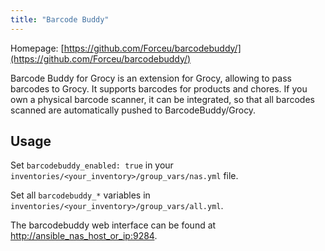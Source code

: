 ```yaml
---
title: "Barcode Buddy"
---
```


Homepage: [https://github.com/Forceu/barcodebuddy/](https://github.com/Forceu/barcodebuddy/)

Barcode Buddy for Grocy is an extension for Grocy, allowing to pass barcodes to Grocy. It supports barcodes for products and chores. If you own a physical barcode scanner, it can be integrated, so that all barcodes scanned are automatically pushed to BarcodeBuddy/Grocy.

## Usage

Set `barcodebuddy_enabled: true` in your `inventories/<your_inventory>/group_vars/nas.yml` file.

Set all `barcodebuddy_*` variables in `inventories/<your_inventory>/group_vars/all.yml`.

The barcodebuddy web interface can be found at [http://ansible_nas_host_or_ip:9284](http://ansible_nas_host_or_ip:9284).
